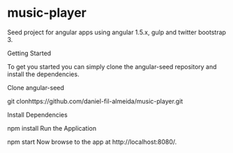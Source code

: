 # music-player


Seed project for angular apps using angular 1.5.x, gulp and twitter bootstrap 3.

Getting Started

To get you started you can simply clone the angular-seed repository and install the dependencies.

Clone angular-seed

git clonhttps://github.com/daniel-fil-almeida/music-player.git

Install Dependencies

npm install
Run the Application

npm start
Now browse to the app at http://localhost:8080/.
